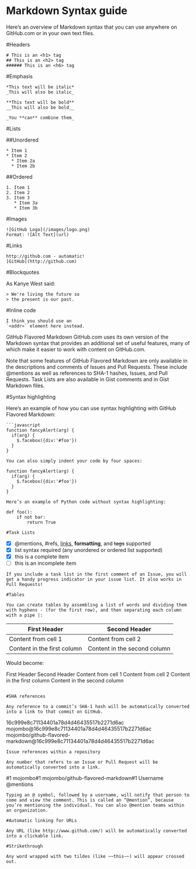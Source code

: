 # Markdown Syntax guide
Here’s an overview of Markdown syntax that you can use anywhere on GitHub.com or in your own text files.

#Headers
```
# This is an <h1> tag
## This is an <h2> tag
###### This is an <h6> tag
```
#Emphasis
```
*This text will be italic*
_This will also be italic_

**This text will be bold**
__This will also be bold__

_You **can** combine them_
```
#Lists

##Unordered
```
* Item 1
* Item 2
  * Item 2a
  * Item 2b
```
##Ordered
```
1. Item 1
2. Item 2
3. Item 3
   * Item 3a
   * Item 3b
```   
#Images
```
![GitHub Logo](/images/logo.png)
Format: ![Alt Text](url)
```

#Links
```
http://github.com - automatic!
[GitHub](http://github.com)
```

#Blockquotes

As Kanye West said:
```
> We're living the future so
> the present is our past.
```

#Inline code
```
I think you should use an
`<addr>` element here instead.
```
GitHub Flavored Markdown
GitHub.com uses its own version of the Markdown syntax that provides an additional set of useful features, many of which make it easier to work with content on GitHub.com.

Note that some features of GitHub Flavored Markdown are only available in the descriptions and comments of Issues and Pull Requests. These include @mentions as well as references to SHA-1 hashes, Issues, and Pull Requests. Task Lists are also available in Gist comments and in Gist Markdown files.

#Syntax highlighting

Here’s an example of how you can use syntax highlighting with GitHub Flavored Markdown:
```
```javascript
function fancyAlert(arg) {
  if(arg) {
    $.facebox({div:'#foo'})
  }
}
```
```
You can also simply indent your code by four spaces:
```
    function fancyAlert(arg) {
      if(arg) {
        $.facebox({div:'#foo'})
      }
    }
```   
Here’s an example of Python code without syntax highlighting:

def foo():
    if not bar:
        return True

#Task Lists
```
- [x] @mentions, #refs, [links](), **formatting**, and <del>tags</del> supported
- [x] list syntax required (any unordered or ordered list supported)
- [x] this is a complete item
- [ ] this is an incomplete item
```
If you include a task list in the first comment of an Issue, you will get a handy progress indicator in your issue list. It also works in Pull Requests!

#Tables

You can create tables by assembling a list of words and dividing them with hyphens - (for the first row), and then separating each column with a pipe |:
```
First Header | Second Header
------------ | -------------
Content from cell 1 | Content from cell 2
Content in the first column | Content in the second column
Would become:

First Header	Second Header
Content from cell 1	Content from cell 2
Content in the first column	Content in the second column
```

#SHA references

Any reference to a commit’s SHA-1 hash will be automatically converted into a link to that commit on GitHub.
```
16c999e8c71134401a78d4d46435517b2271d6ac
mojombo@16c999e8c71134401a78d4d46435517b2271d6ac
mojombo/github-flavored-markdown@16c999e8c71134401a78d4d46435517b2271d6ac
```
Issue references within a repository

Any number that refers to an Issue or Pull Request will be automatically converted into a link.
```
#1
mojombo#1
mojombo/github-flavored-markdown#1
Username @mentions
```
Typing an @ symbol, followed by a username, will notify that person to come and view the comment. This is called an “@mention”, because you’re mentioning the individual. You can also @mention teams within an organization.

#Automatic linking for URLs

Any URL (like http://www.github.com/) will be automatically converted into a clickable link.

#Strikethrough

Any word wrapped with two tildes (like ~~this~~) will appear crossed out.

